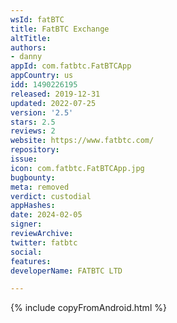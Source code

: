 ```yaml
---
wsId: fatBTC
title: FatBTC Exchange
altTitle: 
authors:
- danny
appId: com.fatbtc.FatBTCApp
appCountry: us
idd: 1490226195
released: 2019-12-31
updated: 2022-07-25
version: '2.5'
stars: 2.5
reviews: 2
website: https://www.fatbtc.com/
repository: 
issue: 
icon: com.fatbtc.FatBTCApp.jpg
bugbounty: 
meta: removed
verdict: custodial
appHashes: 
date: 2024-02-05
signer: 
reviewArchive: 
twitter: fatbtc
social: 
features: 
developerName: FATBTC LTD

---
```


{% include copyFromAndroid.html %}

